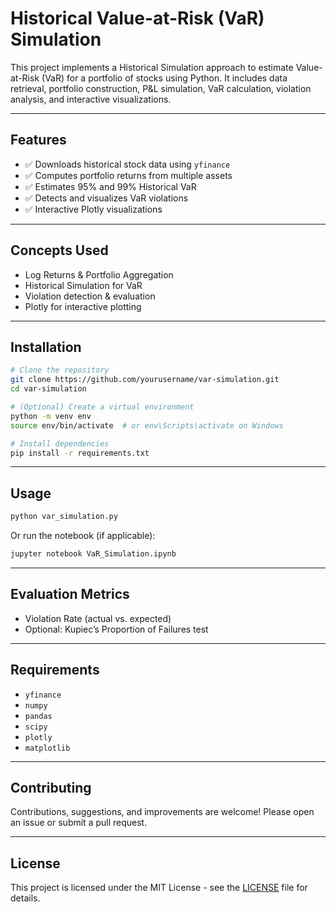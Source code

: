 # Historical Value-at-Risk (VaR) Simulation

This project implements a Historical Simulation approach to estimate Value-at-Risk (VaR) for a portfolio of stocks using Python. It includes data retrieval, portfolio construction, P&L simulation, VaR calculation, violation analysis, and interactive visualizations.

---

## Features

- ✅ Downloads historical stock data using `yfinance`
- ✅ Computes portfolio returns from multiple assets
- ✅ Estimates 95% and 99% Historical VaR
- ✅ Detects and visualizes VaR violations
- ✅ Interactive Plotly visualizations

---

## Concepts Used

- Log Returns & Portfolio Aggregation  
- Historical Simulation for VaR  
- Violation detection & evaluation  
- Plotly for interactive plotting  

---

## Installation

```bash
# Clone the repository
git clone https://github.com/yourusername/var-simulation.git
cd var-simulation

# (Optional) Create a virtual environment
python -m venv env
source env/bin/activate  # or env\Scripts\activate on Windows

# Install dependencies
pip install -r requirements.txt
````

---

## Usage

```bash
python var_simulation.py
```

Or run the notebook (if applicable):

```bash
jupyter notebook VaR_Simulation.ipynb
```

---

## Evaluation Metrics

* Violation Rate (actual vs. expected)
* Optional: Kupiec’s Proportion of Failures test

---

## Requirements

* `yfinance`
* `numpy`
* `pandas`
* `scipy`
* `plotly`
* `matplotlib`

---

## Contributing

Contributions, suggestions, and improvements are welcome!
Please open an issue or submit a pull request.

---

## License

This project is licensed under the MIT License - see the [LICENSE](LICENSE) file for details.
